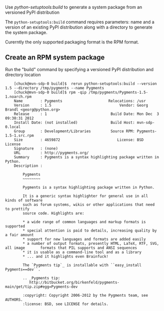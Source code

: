 Use *python-setuptools:build* to generate a system package from an versioned PyPI distribution

The `python-setuptools:build` command requires parameters: name and a version of an existing PyPI distribution along with a directory to generate the system package.  

Curerntly the only supported packaging format is the RPM format.

Create an RPM system package 
-----------

Run the "build" command by specifying a versioned PyPI distribution and directory location

        [chuck@mvn-sdp-0 build]$  rerun python-setuptools:build --version 1.5 --directory /tmp/pygments --name Pygments
        [chuck@mvn-sdp-0 build]$ rpm -qip /tmp/pygments/Pygments-1.5-1.noarch.rpm 
        Name        : Pygments                     Relocations: /usr 
        Version     : 1.5                               Vendor: Georg Brandl <georg@python.org>
        Release     : 1                             Build Date: Mon Dec  3 09:30:31 2012
        Install Date: (not installed)               Build Host: mvn-sdp-0.local
        Group       : Development/Libraries         Source RPM: Pygments-1.5-1.src.rpm
        Size        : 4659872                          License: BSD License
        Signature   : (none)
        URL         : http://pygments.org/
        Summary     : Pygments is a syntax highlighting package written in Python.
        Description :
        
            Pygments
            ~~~~~~~~
        
            Pygments is a syntax highlighting package written in Python.
        
            It is a generic syntax highlighter for general use in all kinds of software
            such as forum systems, wikis or other applications that need to prettify
            source code. Highlights are:
        
            * a wide range of common languages and markup formats is supported
            * special attention is paid to details, increasing quality by a fair amount
            * support for new languages and formats are added easily
            * a number of output formats, presently HTML, LaTeX, RTF, SVG, all image       formats that PIL supports and ANSI sequences
            * it is usable as a command-line tool and as a library
            * ... and it highlights even Brainfuck!
        
            The `Pygments tip`_ is installable with ``easy_install Pygments==dev``.
        
            .. _Pygments tip:
               http://bitbucket.org/birkenfeld/pygments-main/get/tip.zip#egg=Pygments-dev
        
            :copyright: Copyright 2006-2012 by the Pygments team, see AUTHORS.
            :license: BSD, see LICENSE for details.
